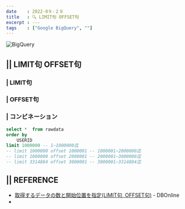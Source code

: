 ```yaml
---
date    : 2022-0９-２８
title   : 🔍 LIMIT句 OFFSET句
excerpt : ---
tags    : ["Google BigQuery", ""]
---
```


![BigQuery](https://cdn-ssl-devio-img.classmethod.jp/wp-content/uploads/2020/09/gcp-eyecatch-bigquery_1200x630.png)

## || LIMIT句 OFFSET句
### | LIMIT句

### | OFFSET句

### | コンビネーション

```sql
select *  from rawdata
order by 
    USERID
limit 1000000 -- 1~1000000迄
-- limit 1000000 offset 1000001 -- 1000001~2000000迄
-- limit 1000000 offset 2000001 -- 2000001~3000000迄
-- limit 3314884 offset 3000001 -- 3000001~3314884迄
```

## || REFERENCE
+ [取得するデータの数と開始位置を指定(LIMIT句, OFFSET句)](https://www.dbonline.jp/sqlite/select/index10.html) - DBOnline
+ 
